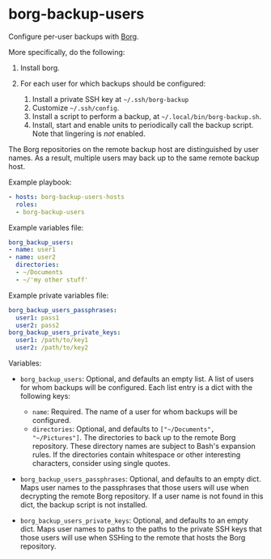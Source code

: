 borg-backup-users
=================

Configure per-user backups with
[Borg](https://borgbackup.readthedocs.io/en/stable/).

More specifically, do the following:

1.  Install borg.
2.  For each user for which backups should be configured:

    1.  Install a private SSH key at `~/.ssh/borg-backup`
    2.  Customize `~/.ssh/config`.
    3.  Install a script to perform a backup, at `~/.local/bin/borg-backup.sh`.
    4.  Install, start and enable units to periodically call the backup script.
        Note that lingering is _not_ enabled.

The Borg repositories on the remote backup host are distinguished by user names.
As a result, multiple users may back up to the same remote backup host.

Example playbook:

```yaml
- hosts: borg-backup-users-hosts
  roles:
  - borg-backup-users
```

Example variables file:

```yaml
borg_backup_users:
- name: user1
- name: user2
  directories:
  - ~/Documents
  - ~/'my other stuff'
```

Example private variables file:

```yaml
borg_backup_users_passphrases:
  user1: pass1
  user2: pass2
borg_backup_users_private_keys:
  user1: /path/to/key1
  user2: /path/to/key2
```

Variables:

* `borg_backup_users`: Optional, and defaults an empty list. A list of users for
  whom backups will be configured. Each list entry is a dict with the following
  keys:

  * `name`: Required. The name of a user for whom backups will be configured.
  * `directories`: Optional, and defaults to `["~/Documents", "~/Pictures"]`.
    The directories to back up to the remote Borg repository. These directory
    names are subject to Bash's expansion rules. If the directories contain
    whitespace or other interesting characters, consider using single quotes.

* `borg_backup_users_passphrases`: Optional, and defaults to an empty dict. Maps
  user names to the passphrases that those users will use when decrypting the
  remote Borg repository. If a user name is not found in this dict, the backup
  script is not installed.
* `borg_backup_users_private_keys`: Optional, and defaults to an empty dict.
  Maps user names to paths to the paths to the private SSH keys that those users
  will use when SSHing to the remote that hosts the Borg repository.
